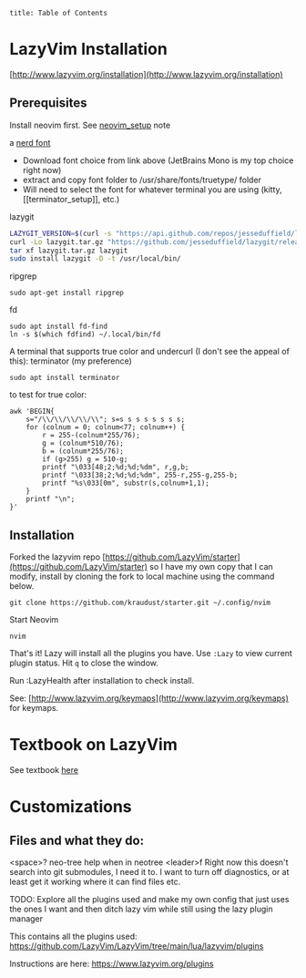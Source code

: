 ```toc
title: Table of Contents
```
# LazyVim Installation
[http://www.lazyvim.org/installation](http://www.lazyvim.org/installation)

## Prerequisites
Install neovim first. See [neovim_setup](neovim_setup.md) note

a [nerd font](https://www.nerdfonts.com/font-downloads)
- Download font choice from link above (JetBrains Mono is my top choice right now)
- extract and copy font folder to /usr/share/fonts/truetype/ folder
- Will need to select the font for whatever terminal you are using (kitty, [[terminator_setup]], etc.)

lazygit
```bash
LAZYGIT_VERSION=$(curl -s "https://api.github.com/repos/jesseduffield/lazygit/releases/latest" | \grep -Po '"tag_name": *"v\K[^"]*')
curl -Lo lazygit.tar.gz "https://github.com/jesseduffield/lazygit/releases/download/v${LAZYGIT_VERSION}/lazygit_${LAZYGIT_VERSION}_Linux_x86_64.tar.gz"
tar xf lazygit.tar.gz lazygit
sudo install lazygit -D -t /usr/local/bin/
```

ripgrep
```shell
sudo apt-get install ripgrep
```

fd
```shell
sudo apt install fd-find
ln -s $(which fdfind) ~/.local/bin/fd
```

A terminal that supports true color and undercurl (I don't see the appeal of this):
terminator (my preference)
```
sudo apt install terminator
```

to test for true color:
```shell
awk 'BEGIN{
    s="/\\/\\/\\/\\/\\"; s=s s s s s s s s;
    for (colnum = 0; colnum<77; colnum++) {
        r = 255-(colnum*255/76);
        g = (colnum*510/76);
        b = (colnum*255/76);
        if (g>255) g = 510-g;
        printf "\033[48;2;%d;%d;%dm", r,g,b;
        printf "\033[38;2;%d;%d;%dm", 255-r,255-g,255-b;
        printf "%s\033[0m", substr(s,colnum+1,1);
    }
    printf "\n";
}'
```

## Installation
Forked the lazyvim repo [https://github.com/LazyVim/starter](https://github.com/LazyVim/starter) so I have my own copy that I can modify, install by cloning the fork to local machine using the command below.

```shell
git clone https://github.com/kraudust/starter.git ~/.config/nvim
```

Start Neovim
```shell
nvim
```

That's it! Lazy will install all the plugins you have. Use `:Lazy` to view current plugin status. Hit `q` to close the window.

Run :LazyHealth after installation to check install.

See: [http://www.lazyvim.org/keymaps](http://www.lazyvim.org/keymaps) for keymaps.

# Textbook on LazyVim
See textbook [here](https://lazyvim-ambitious-devs.phillips.codes/course/chapter-1/)

# Customizations
## Files and what they do:
\<space>? neo-tree help when in neotree
\<leader>f Right now this doesn't search into git submodules, I need it to.
I want to turn off diagnostics, or at least get it working where it can find files etc.

TODO: Explore all the plugins used and make my own config that just uses the ones I want and then ditch lazy vim while still using the lazy plugin manager

This contains all the plugins used: https://github.com/LazyVim/LazyVim/tree/main/lua/lazyvim/plugins

Instructions are here: https://www.lazyvim.org/plugins